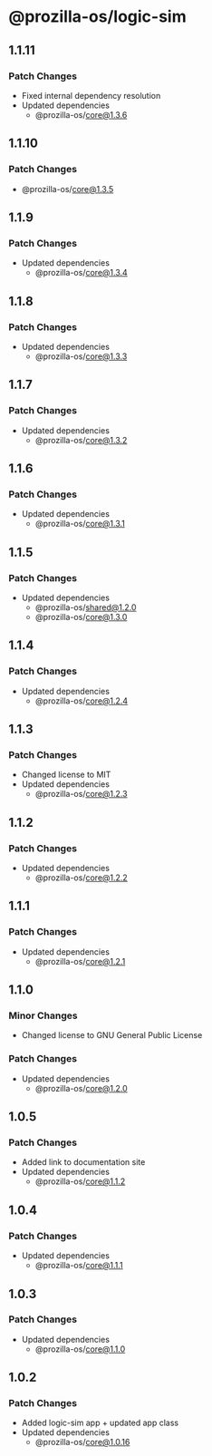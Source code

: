 # @prozilla-os/logic-sim

## 1.1.11

### Patch Changes

- Fixed internal dependency resolution
- Updated dependencies
  - @prozilla-os/core@1.3.6

## 1.1.10

### Patch Changes

- @prozilla-os/core@1.3.5

## 1.1.9

### Patch Changes

- Updated dependencies
  - @prozilla-os/core@1.3.4

## 1.1.8

### Patch Changes

- Updated dependencies
  - @prozilla-os/core@1.3.3

## 1.1.7

### Patch Changes

- Updated dependencies
  - @prozilla-os/core@1.3.2

## 1.1.6

### Patch Changes

- Updated dependencies
  - @prozilla-os/core@1.3.1

## 1.1.5

### Patch Changes

- Updated dependencies
  - @prozilla-os/shared@1.2.0
  - @prozilla-os/core@1.3.0

## 1.1.4

### Patch Changes

- Updated dependencies
  - @prozilla-os/core@1.2.4

## 1.1.3

### Patch Changes

- Changed license to MIT
- Updated dependencies
  - @prozilla-os/core@1.2.3

## 1.1.2

### Patch Changes

- Updated dependencies
  - @prozilla-os/core@1.2.2

## 1.1.1

### Patch Changes

- Updated dependencies
  - @prozilla-os/core@1.2.1

## 1.1.0

### Minor Changes

- Changed license to GNU General Public License

### Patch Changes

- Updated dependencies
  - @prozilla-os/core@1.2.0

## 1.0.5

### Patch Changes

- Added link to documentation site
- Updated dependencies
  - @prozilla-os/core@1.1.2

## 1.0.4

### Patch Changes

- Updated dependencies
  - @prozilla-os/core@1.1.1

## 1.0.3

### Patch Changes

- Updated dependencies
  - @prozilla-os/core@1.1.0

## 1.0.2

### Patch Changes

- Added logic-sim app + updated app class
- Updated dependencies
  - @prozilla-os/core@1.0.16

